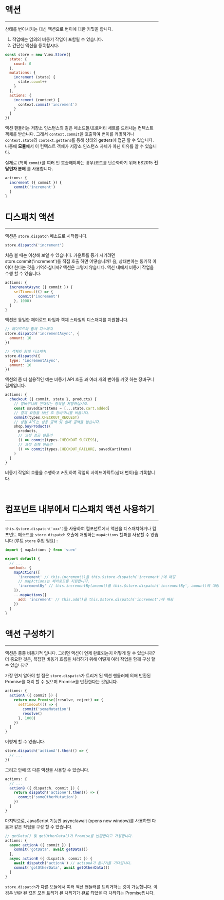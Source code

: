 <!-- prettier-ignore-start -->
# 액션
---

상태를 변이시키는 대신 액션으로 변이에 대한 커밋을 합니다.
1. 작업에는 임의의 비동기 작업이 포함될 수 있습니다.
2. 간단한 액션을 등록합시다.
<div style="width: fit-content;">

```javascript
const store = new Vuex.Store({
  state: {
    count: 0
  },
  mutations: {
    increment (state) {
      state.count++
    }
  },
  actions: {
    increment (context) {
      context.commit('increment')
    }
  }
})
```
</div>

액션 핸들러는 저장소 인스턴스의 같은 메소드들/프로퍼티 세트를 드러내는 컨텍스트 객체를 받습니다. 
그래서 `context.commit`을 호출하여 변이를 커밋하거나 `context.state`와 `context.getters`를 통해 
상태와 getters에 접근 할 수 있습니다. 나중에 **모듈**에서 이 컨텍스트 객체가 저장소 인스턴스 자체가 아닌 이유를 알 수 있습니다.

실제로 (특히 `commit`를 여러 번 호출해야하는 경우)코드를 단순화하기 위해 ES2015 **전달인자 분해** 를 사용합니다.
<div style="width: fit-content;">

```javascript
actions: {
  increment ({ commit }) {
    commit('increment')
  }
}
```
</div>

# 디스패치 액션
---

액션은 `store.dispatch` 메소드로 시작됩니다.
<div style="width: fit-content;">

```javascript
store.dispatch('increment')
```
</div>

처음 볼 때는 이상해 보일 수 있습니다. 카운트를 증가 시키려면 store.commit('increment')를 직접 호출
하면 어떻습니까? 음, 상태변이는 동기적 이어야 한다는 것을 기억하십니까? 액션은 그렇지 않습니다. 
액션 내에서 비동기 작업을 수행 할 수 있습니다.
<div style="width: fit-content;">

```javascript
actions: {
  incrementAsync ({ commit }) {
    setTimeout(() => {
      commit('increment')
    }, 1000)
  }
}
```
</div>

액션은 동일한 페이로드 타입과 객체 스타일의 디스패치를 지원합니다.
<div style="width: fit-content;">

```javascript
// 페이로드와 함께 디스패치
store.dispatch('incrementAsync', {
  amount: 10
})

// 객체와 함께 디스패치
store.dispatch({
  type: 'incrementAsync',
  amount: 10
})
```
</div>

액션의 좀 더 실용적인 예는 비동기 API 호출 과 여러 개의 변이를 커밋 하는 장바구니 결제입니다.
<div style="width: fit-content;">

```js
actions: {
  checkout ({ commit, state }, products) {
    // 장바구니에 현재있는 항목을 저장하십시오.
    const savedCartItems = [...state.cart.added]
    // 결제 요청을 보낸 후 장바구니를 비웁니다.
    commit(types.CHECKOUT_REQUEST)
    // 상점 API는 성공 콜백 및 실패 콜백을 받습니다.
    shop.buyProducts(
      products,
      // 요청 성공 핸들러
      () => commit(types.CHECKOUT_SUCCESS),
      // 요청 실패 핸들러
      () => commit(types.CHECKOUT_FAILURE, savedCartItems)
    )
  }
}
```
</div>

비동기 작업의 흐름을 수행하고 커밋하여 작업의 사이드이펙트(상태 변이)을 기록합니다.

<br>

# 컴포넌트 내부에서 디스패치 액션 사용하기
---

`this.$store.dispatch('xxx')`를 사용하여 컴포넌트에서 액션을 디스패치하거나 컴포넌트 메소드를 
`store.dispatch` 호출에 매핑하는 `mapActions` 헬퍼를 사용할 수 있습니다 (루트 `store` 주입 필요) :
<div style="width: fit-content;">

```javascript
import { mapActions } from 'vuex'

export default {
  // ...
  methods: {
    mapActions([
      'increment' // this.increment()을 this.$store.dispatch('increment')에 매핑
      // mapActions는 페이로드를 지원합니다.
      'incrementBy' // this.incrementBy(amount)를 this.$store.dispatch('incrementBy', amount)에 매핑
    ]),
    ...mapActions({
      add: 'increment' // this.add()을 this.$store.dispatch('increment')에 매핑
    })
  }
}
```
</div>

# 액션 구성하기
---

액션은 종종 비동기적 입니다. 그러면 액션이 언제 완료되는지 어떻게 알 수 있습니까? 더 중요한 것은, 
복잡한 비동기 흐름을 처리하기 위해 어떻게 여러 작업을 함께 구성 할 수 있습니까?

가장 먼저 알아야 할 점은 `store.dispatch`가 트리거 된 액션 핸들러에 의해 반환된 Promise를 처리 할 수
 있으며 Promise를 반환한다는 것입니다.
<div style="width: fit-content;">

```javascript
actions: {
  actionA ({ commit }) {
    return new Promise((resolve, reject) => {
      setTimeout(() => {
        commit('someMutation')
        resolve()
      }, 1000)
    })
  }
}
```
</div>

이렇게 할 수 있습니다.
<div style="width: fit-content;">

```javascript
store.dispatch('actionA').then(() => {
  // ...
})
```
</div>

그리고 안에 또 다른 액션을 사용할 수 있습니다.
<div style="width: fit-content;">

```javascript
actions: {
  // ...
  actionB ({ dispatch, commit }) {
    return dispatch('actionA').then(() => {
      commit('someOtherMutation')
    })
  }
}
```
</div>

마지막으로, JavaScript 기능인 async/await (opens new window)를 사용하면 다음과 같은 작업을 구성 할 수 있습니다.
<div style="width: fit-content;">

```javascript
// getData() 및 getOtherData()가 Promise를 반환한다고 가정합니다.
actions: {
  async actionA ({ commit }) {
    commit('gotData', await getData())
  },
  async actionB ({ dispatch, commit }) {
    await dispatch('actionA') // actionA가 끝나기를 기다립니다.
    commit('gotOtherData', await getOtherData())
  }
}
```
</div>

`store.dispatch`가 다른 모듈에서 여러 액션 핸들러를 트리거하는 것이 가능합니다. 이 경우 반환 된 
값은 모든 트리거 된 처리기가 완료 되었을 때 처리되는 Promise입니다.

<!-- prettier-ignore-end -->
